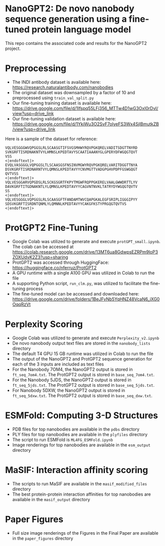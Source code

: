 # NanoGPT2: De novo nanobody sequence generation using a fine-tuned protein language model
This repo contains the associated code and results for the NanoGPT2 project.

# Preprocessing
- The INDI antibody dataset is available here: https://research.naturalantibody.com/nanobodies
- The original dataset was downsampled by a factor of 10 and preprocessed using ```train_val_split.py```
- Our fine-tuning training dataset is available here: https://drive.google.com/file/d/1Ifspq55LFj356_MTTw4D1wG3OxI0rDvl/view?usp=drive_link
- Our fine-tuning validation dataset is available here: https://drive.google.com/file/d/1YkiWu3O2SvF7olyeFS3Wx4SjIBmutkZB/view?usp=drive_link

Here is a sample of the dataset for reference:
```
VQLVESGGGWVQPGGSLRLSCAASGTIFSVGSMHWYRQVPGKQRELVADITSDGTTNYRD
SVKGRFTISRDNAKNTVYLHMNSLKPEDTAVYSCAATIAAANYGLGPERYDFWGQGTQVT
VSS
<|endoftext|>
EVQLVASGGGLVQPGGSLTLSCAASGSFNSINVMGWYRQVPGKQRELVARITDGGTTNYA
DSVKGRFTISRDNARNTVYLQMNSLKPEDTAVYYCNVMGTTVADGPGHVPDPFGSWGQGT
QVTVSS
<|endoftext|>
VQLVESGGARVQPGDSLRLSCKGSGRTFKPYTMGWFRQPPGKERELVAALGWWDRTTLYV
DAVKGRFTITGDNAKNTLYLQMNSLKPEDTAVYYCAGVNTNVKLTATRYDYWGQGTQVTV
SS
<|endoftext|>
VQLVESGGGLVQPGGSLRLSCAASGFTFANDAMTWVCQAPGKALEGFSRIPLIGGGIPYY
SDSVKGRFTISRDNTQNMLYLQMNNLKPEDTAVYYCAKGFKSTYPRGQGTQVTVS
<|endoftext|>
```


# ProtGPT2 Fine-Tuning
- Google Colab was utilized to generate and execute ```protGPT_small.ipynb```. The colab can be accessed at https://colab.research.google.com/drive/13MT6ua8GdwpsEZRPm9loP3ZOXUdvK2Z3?usp=sharing
- ProtGPT2 was accessed through HuggingFace: https://huggingface.co/nferruz/ProtGPT2
- A GPU runtime with a single A100 GPU was utilized in Colab to run the file
- A supporting Python script, ```run_clm.py```, was utilized to facilitate the fine-tuning process
- The fine-tuned model can be accessed and downloaded here: https://drive.google.com/drive/folders/1BeJFvNb5YqHNZ48VcaN6_iXG0OqqRzVt 


# Perplexity Scoring
- Google Colab was utilized to generate and execute ```Perplexity_v2.ipynb```
- De novo nanobody output text files are stored in the ```nanobody_lists``` directory
- The default T4 GPU 15 GB runtime was utilized in Colab to run the file
- The output of the NanoGPT2 and ProtGPT2 sequence generation for each of the 3 inputs are included as text files
- For the Nanobody 7OM4, the NanoGPT2 output is stored in ```ft_seq_7om4.txt```. The ProtGPT2 output is stored in ```base_seq_7om4.txt```.
- For the Nanobody 5JDS, the NanoGPT2 output is stored in ```ft_seq_5jds.txt```. The ProtGPT2 output is stored in ```base_seq_5jds.txt```.
- For Nanobody 5DXW, the NanoGPT2 output is stored in ```ft_seq_5dxw.txt```. The ProtGPT2 output is stored in ```base_seq_dxw.txt```.

# ESMFold: Computing 3-D Structures
- PDB files for top nanobodies are available in the ```pdbs``` directory
- PLY files for top nanobodies are available in the ```plyfiles``` directory
- The script to run ESMFold is ```ML4FG_ESMFold.ipynb```
- Image renderings for top nanobodies are available in the ```esm_output``` directory

# MaSIF: Interaction affinity scoring
- The scripts to run MaSIF are available in the ```masif_modified_files``` directory
- The best protein-protein interaction affinities for top nanobodies are available in the ```masif_output``` directory

# Paper Figures
- Full size image renderings of the Figures in the Final Paper are available in the ```paper_figures``` directory
  
